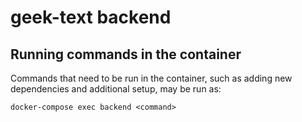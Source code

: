 # geek-text backend

## Running commands in the container

Commands that need to be run in the container, such as adding new dependencies and additional setup, may be run as:

`docker-compose exec backend <command>`
